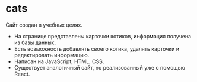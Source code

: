 # cats

Сайт создан в учебных целях. 

- На странице представлены карточки котиков, информация получена из базы данных.
- Есть возможность добавлять своего котика, удалять карточки и редактировать информацию.
- Написан на JavaScript, HTML, CSS.
- Существует аналогичный сайт, но реализованный уже с помощью React. 
